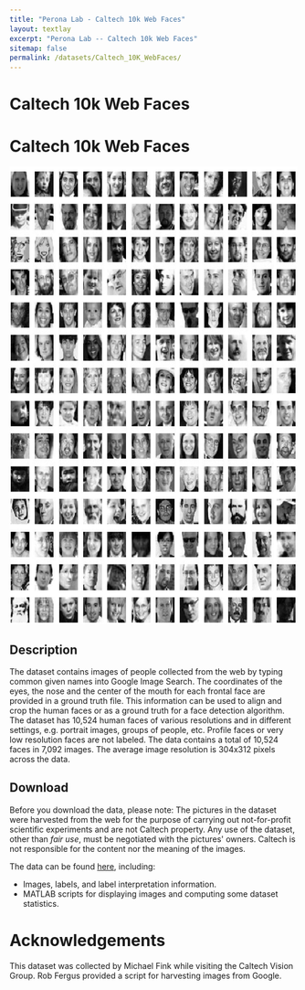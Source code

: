 ```yaml
---
title: "Perona Lab - Caltech 10k Web Faces"
layout: textlay
excerpt: "Perona Lab -- Caltech 10k Web Faces"
sitemap: false
permalink: /datasets/Caltech_10K_WebFaces/
---
```


# Caltech 10k Web Faces

<h1>
    <b>Caltech 10k Web Faces</b>
</h1>

<p align="center">
  <img width="706" height="801" src="/assets/datasets/caltech_10k_web_faces/WebFaces.jpg">
</p>

## Description
The dataset contains images of people collected from the web by typing common given names into Google Image Search. The coordinates of the eyes, the nose and the center of the mouth for each frontal face are provided in a ground truth file. This information can be used to align and crop the human faces or as a ground truth for a face detection algorithm. The dataset has 10,524 human faces of various resolutions and in different settings, e.g. portrait images, groups of people, etc. Profile faces or very low resolution faces are not labeled. The data contains a total of 10,524 faces in 7,092 images. The average image resolution is 304x312 pixels across the data.

## Download
Before you download the data, please note: The pictures in the dataset were harvested from the web for the purpose of carrying out not-for-profit scientific experiments and are not Caltech property. Any use of the dataset, other than *fair use*, must be negotiated with the pictures' owners. Caltech is not responsible for the content nor the meaning of the images.

The data can be found [here](https://data.caltech.edu/records/20132), including:
* Images, labels, and label interpretation information. 
* MATLAB scripts for displaying images and computing some dataset statistics. 

# Acknowledgements
This dataset was collected by Michael Fink while visiting the Caltech Vision Group. Rob Fergus provided a script for harvesting images from Google. 


